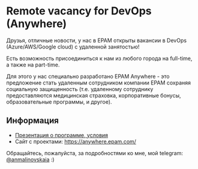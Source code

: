 # Remote vacancy for DevOps (Anywhere)

Друзья, отличные новости, у нас в EPAM открыты вакансии в DevOps (Azure/AWS/Google cloud) с удаленной занятостью!

Есть возможность присоединиться к нам из любого города на full-time, а также на part-time.

Для этого у нас специально разработано EPAM Anywhere - это предложение стать удаленным сотрудником компании EPAM сохраняя социальную защищенность (т.е. удаленному сотруднику предоставляются медицинская страховка, корпоративные бонусы, образовательные программы, и другое).

## Информация
- [Презентация о программе, условия](Epam_Anywhere_L.pdf/)
- Сайт с проектами: https://anywhere.epam.com/

Обращайтесь, пожалуйста, за подробностями ко мне, мой telegram: [@anmalinovskaia](https://t.me/anmalinovskaia) :)
